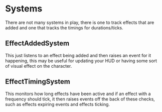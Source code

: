# Systems

There are not many systems in play, there is one to track effects that are added and one that tracks the timings for durations/ticks.

## EffectAddedSystem

This just listens to an effect being added and then raises an event for it happening, this may be useful for updating your HUD or
having some sort of visual effect on the character.

## EffectTimingSystem

This monitors how long effects have been active and if an effect with a frequency should tick, it then raises events off the back of 
these checks, such as effects expiring events and effects ticking.